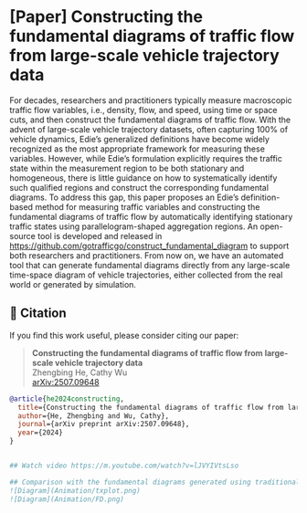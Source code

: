 # [Paper] Constructing the fundamental diagrams of traffic flow from large-scale vehicle trajectory data
For decades, researchers and practitioners typically measure macroscopic traffic flow variables, i.e., density, flow, and speed, using time or space cuts, and then construct the fundamental diagrams of traffic flow. With the advent of large-scale vehicle trajectory datasets, often capturing 100% of vehicle dynamics, Edie’s generalized definitions have become widely recognized as the most appropriate framework for measuring these variables. However, while Edie’s formulation explicitly requires the traffic state within the measurement region to be both stationary and homogeneous, there is little guidance on how to systematically identify such qualified regions and construct the corresponding fundamental diagrams. To address this gap, this paper proposes an Edie’s definition-based method for measuring traffic variables and constructing the fundamental diagrams of traffic flow by automatically identifying stationary traffic states using parallelogram-shaped aggregation regions. An open-source tool is developed and released in https://github.com/gotrafficgo/construct_fundamental_diagram to support both researchers and practitioners. From now on, we have an automated tool that can generate fundamental diagrams directly from any large-scale time-space diagram of vehicle trajectories, either collected from the real world or generated by simulation.

## 📄 Citation

If you find this work useful, please consider citing our paper:

> **Constructing the fundamental diagrams of traffic flow from large-scale vehicle trajectory data**  
> Zhengbing He, Cathy Wu  
> [arXiv:2507.09648](https://arxiv.org/abs/2507.09648)

```bibtex
@article{he2024constructing,
  title={Constructing the fundamental diagrams of traffic flow from large-scale vehicle trajectory data},
  author={He, Zhengbing and Wu, Cathy},
  journal={arXiv preprint arXiv:2507.09648},
  year={2024}
}


## Watch video https://m.youtube.com/watch?v=lJVYIVtsLso

## Comparison with the fundamental diagrams generated using traditional ways
![Diagram](Animation/txplot.png)
![Diagram](Animation/FD.png)

